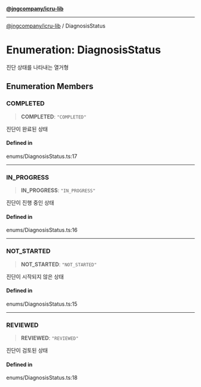 [**@jngcompany/icru-lib**](../README.md)

***

[@jngcompany/icru-lib](../globals.md) / DiagnosisStatus

# Enumeration: DiagnosisStatus

진단 상태를 나타내는 열거형

## Enumeration Members

### COMPLETED

> **COMPLETED**: `"COMPLETED"`

진단이 완료된 상태

#### Defined in

enums/DiagnosisStatus.ts:17

***

### IN\_PROGRESS

> **IN\_PROGRESS**: `"IN_PROGRESS"`

진단이 진행 중인 상태

#### Defined in

enums/DiagnosisStatus.ts:16

***

### NOT\_STARTED

> **NOT\_STARTED**: `"NOT_STARTED"`

진단이 시작되지 않은 상태

#### Defined in

enums/DiagnosisStatus.ts:15

***

### REVIEWED

> **REVIEWED**: `"REVIEWED"`

진단이 검토된 상태

#### Defined in

enums/DiagnosisStatus.ts:18
